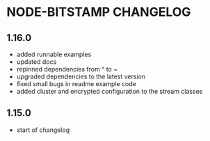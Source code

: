 # NODE-BITSTAMP CHANGELOG

## 1.16.0

* added runnable examples
* updated docs
* repinned dependencies from ^ to ~
* upgraded dependencies to the latest version
* fixed small bugs in readme example code
* added cluster and encrypted configuration to the stream classes

## 1.15.0

* start of changelog